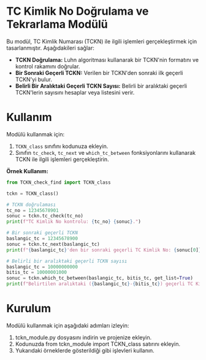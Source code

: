 # TC Kimlik No Doğrulama ve Tekrarlama Modülü

Bu modül, TC Kimlik Numarası (TCKN) ile ilgili işlemleri gerçekleştirmek için tasarlanmıştır. Aşağıdakileri sağlar:

* **TCKN Doğrulama:** Luhn algoritması kullanarak bir TCKN'nin formatını ve kontrol rakamını doğrular.
* **Bir Sonraki Geçerli TCKN:** Verilen bir TCKN'den sonraki ilk geçerli TCKN'yi bulur.
* **Belirli Bir Aralıktaki Geçerli TCKN Sayısı:** Belirli bir aralıktaki geçerli TCKN'lerin sayısını hesaplar veya listesini verir.

# Kullanım

Modülü kullanmak için:

1. `TCKN_class` sınıfını kodunuza ekleyin.
2. Sınıfın `tc_check`, `tc_next` ve `which_tc_between` fonksiyonlarını kullanarak TCKN ile ilgili işlemleri gerçekleştirin.

**Örnek Kullanım:**

```python
from TCKN_check_find import TCKN_class

tckn = TCKN_class()

# TCKN doğrulaması
tc_no = 12345678901
sonuc = tckn.tc_check(tc_no)
print(f"TC Kimlik No kontrolu: {tc_no} {sonuc}.")

# Bir sonraki geçerli TCKN
baslangic_tc = 12345678900
sonuc = tckn.tc_next(baslangic_tc)
print(f"{baslangic_tc}'den bir sonraki geçerli TC Kimlik No: {sonuc[0]}")

# Belirli bir aralıktaki geçerli TCKN sayısı
baslangic_tc = 10000000000
bitis_tc = 10000001000
sonuc = tckn.which_tc_between(baslangic_tc, bitis_tc, get_list=True)
print(f"Belirtilen aralıktaki ({baslangic_tc}-{bitis_tc}) geçerli TC Kimlik Numarası sayısı: {sonuc[0]}\nNumaralar: {sonuc[1]}")
```

# Kurulum
Modülü kullanmak için aşağıdaki adımları izleyin:

1. tckn_module.py dosyasını indirin ve projenize ekleyin.
2. Kodunuzda from tckn_module import TCKN_class satırını ekleyin.
3. Yukarıdaki örneklerde gösterildiği gibi işlevleri kullanın.
